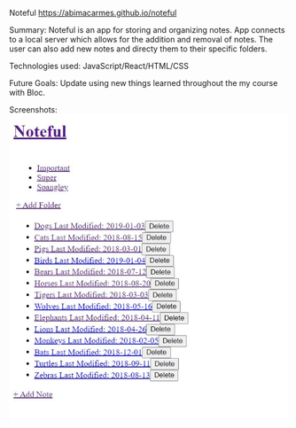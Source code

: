 Noteful
https://abimacarmes.github.io/noteful

Summary: Noteful is an app for storing and organizing notes.
App connects to a local server which allows for the addition and removal of notes. The user can also add new notes and directy them to their specific folders.

Technologies used: JavaScript/React/HTML/CSS

Future Goals: Update using new things learned throughout the my course with Bloc.

Screenshots:
![image](/notefulScreenshot.JPG)
